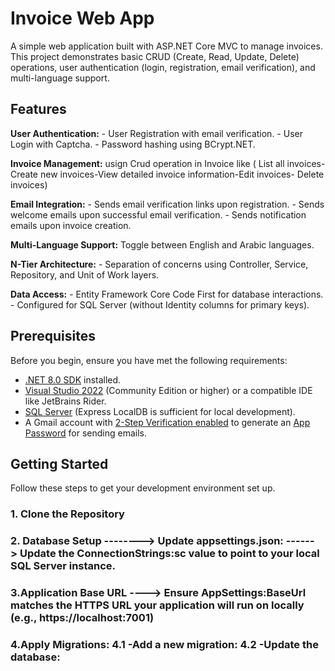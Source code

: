 # Invoice Web App
A simple web application built with ASP.NET Core MVC to manage invoices. 
This project demonstrates basic CRUD (Create, Read, Update, Delete) operations,
 user authentication (login, registration, email verification), and multi-language support.

## Features
**User Authentication:**
    -   User Registration with email verification.
    -   User Login with Captcha.
    -   Password hashing using BCrypt.NET.

**Invoice Management:**
usign Crud operation in Invoice like ( List all invoices- Create new invoices-View detailed invoice information-Edit invoices- Delete invoices)

**Email Integration:**
    -   Sends email verification links upon registration.
    -   Sends welcome emails upon successful email verification.
    -   Sends notification emails upon invoice creation.

 **Multi-Language Support:**
 Toggle between English and Arabic  languages.

**N-Tier Architecture:**
    -   Separation of concerns using Controller, Service, Repository, and Unit of Work layers.

**Data Access:**
    -   Entity Framework Core Code First for database interactions.
    -   Configured for SQL Server (without Identity columns for primary keys).


## Prerequisites
Before you begin, ensure you have met the following requirements:
-   [.NET 8.0 SDK](https://dotnet.microsoft.com/download/dotnet/8.0) installed.
-   [Visual Studio 2022](https://visualstudio.microsoft.com/vs/) (Community Edition or higher) or a compatible IDE like JetBrains Rider.
-   [SQL Server](https://www.microsoft.com/en-us/sql-server/sql-server-downloads) (Express LocalDB is sufficient for local development).
-   A Gmail account with [2-Step Verification enabled](https://myaccount.google.com/security) to generate an [App Password](https://myaccount.google.com/apppasswords) for sending emails.


## Getting Started
Follow these steps to get your development environment set up.

### 1. Clone the Repository
### 2. Database Setup  --------> Update appsettings.json: ------> Update the ConnectionStrings:sc value to point to your local SQL Server instance.
### 3.Application Base URL ---->  Ensure AppSettings:BaseUrl matches the HTTPS URL your application will run on locally (e.g., https://localhost:7001)
### 4.Apply Migrations:      4.1 -Add a new migration:  4.2 -Update the database:

